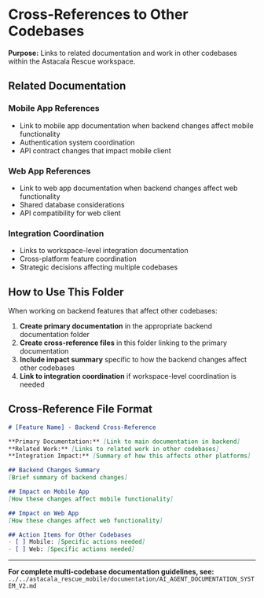 # Cross-References to Other Codebases

**Purpose:** Links to related documentation and work in other codebases within the Astacala Rescue workspace.

## Related Documentation

### Mobile App References
- Link to mobile app documentation when backend changes affect mobile functionality
- Authentication system coordination
- API contract changes that impact mobile client

### Web App References  
- Link to web app documentation when backend changes affect web functionality
- Shared database considerations
- API compatibility for web client

### Integration Coordination
- Links to workspace-level integration documentation
- Cross-platform feature coordination
- Strategic decisions affecting multiple codebases

## How to Use This Folder

When working on backend features that affect other codebases:

1. **Create primary documentation** in the appropriate backend documentation folder
2. **Create cross-reference files** in this folder linking to the primary documentation
3. **Include impact summary** specific to how the backend changes affect other codebases
4. **Link to integration coordination** if workspace-level coordination is needed

## Cross-Reference File Format

```markdown
# [Feature Name] - Backend Cross-Reference

**Primary Documentation:** [Link to main documentation in backend]
**Related Work:** [Links to related work in other codebases]
**Integration Impact:** [Summary of how this affects other platforms]

## Backend Changes Summary
[Brief summary of backend changes]

## Impact on Mobile App
[How these changes affect mobile functionality]

## Impact on Web App  
[How these changes affect web functionality]

## Action Items for Other Codebases
- [ ] Mobile: [Specific actions needed]
- [ ] Web: [Specific actions needed]
```

---

**For complete multi-codebase documentation guidelines, see:**
`../../astacala_rescue_mobile/documentation/AI_AGENT_DOCUMENTATION_SYSTEM_V2.md`
